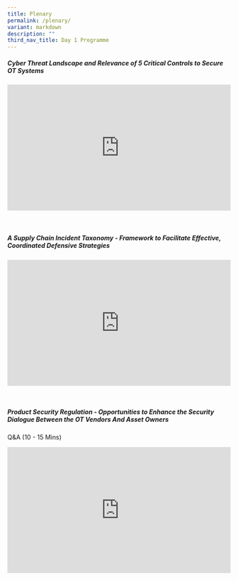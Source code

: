 ```yaml
---
title: Plenary
permalink: /plenary/
variant: markdown
description: ""
third_nav_title: Day 1 Programme
---
```

##### Cyber Threat Landscape and Relevance of 5 Critical Controls to Secure OT Systems
<div class="video-container">
<iframe width="853" height="315" src="https://www.youtube.com/embed/8ZxZhfClJyM?si=R7V0QbFkXo92GmP3" frameborder="0" allow="accelerometer; autoplay; encrypted-media; gyroscope; picture-in-picture" allowfullscreen=""></iframe></div><br><br>

#####  A Supply Chain Incident Taxonomy - Framework to Facilitate Effective, Coordinated Defensive Strategies
<p></p><div class="video-container">
<iframe width="853" height="315" src="https://www.youtube.com/embed/wDmjDkf02I0?si=lwzz5OLMSXzcluDQ" frameborder="0" allow="accelerometer; autoplay; encrypted-media; gyroscope; picture-in-picture" allowfullscreen=""></iframe></div><p></p><br>

##### Product Security Regulation&nbsp;- Opportunities to Enhance the Security Dialogue Between the OT Vendors And Asset Owners&nbsp;  
  
  
Q&amp;A (10 - 15 Mins)
<p></p><div class="video-container">
<iframe width="853" height="315" src="https://www.youtube.com/embed/_GYt6oq34do?si=cNPLO2pqoC_nhbqC" frameborder="0" allow="accelerometer; autoplay; encrypted-media; gyroscope; picture-in-picture" allowfullscreen=""></iframe></div><p></p>



<style type="text/css"> 
	    .video-container {
      position: relative;
      padding-bottom: 56.25%; /* 16:9 */
      height: 0;
    }
    .video-container iframe {
      position: absolute;
      top: 0;
      left: 0;
      width: 100%;
      height: 100%;
    }
	</style>